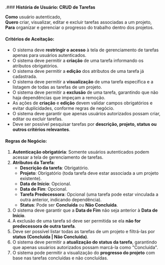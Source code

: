 .### **História de Usuário: CRUD de Tarefas**

**Como** usuário autenticado,  
**Quero** criar, visualizar, editar e excluir tarefas associadas a um projeto,  
**Para** organizar e gerenciar o progresso do trabalho dentro dos projetos.

#### **Critérios de Aceitação:**
- O sistema deve **restringir o acesso** à tela de gerenciamento de tarefas apenas para usuários autenticados.
- O sistema deve permitir a **criação** de uma tarefa informando os atributos obrigatórios.
- O sistema deve permitir a **edição** dos atributos de uma tarefa já cadastrada.
- O sistema deve permitir a **visualização** de uma tarefa específica e a listagem de todas as tarefas de um projeto.
- O sistema deve permitir a **exclusão** de uma tarefa, garantindo que não haja dependências que impeçam a remoção.
- As ações de **criação** e **edição** devem validar campos obrigatórios e evitar duplicidades, conforme regras de negócio.
- O sistema deve garantir que apenas usuários autorizados possam criar, editar ou excluir tarefas.
- Deve ser possível pesquisar tarefas por **descrição, projeto, status ou outros critérios relevantes**.

#### **Regras de Negócio:**
1. **Autenticação obrigatória**: Somente usuários autenticados podem acessar a tela de gerenciamento de tarefas.
2. **Atributos da Tarefa**:
   - **Descrição da tarefa**: Obrigatório.
   - **Projeto**: Obrigatório (toda tarefa deve estar associada a um projeto existente).
   - **Data de Início**: Opcional.
   - **Data de Fim**: Opcional.
   - **Tarefa Predecessora**: Opcional (uma tarefa pode estar vinculada a outra anterior, indicando dependência).
   - **Status**: Pode ser **Concluída** ou **Não Concluída**.
3. O sistema deve garantir que a **Data de Fim** não seja anterior à **Data de Início**.
4. A exclusão de uma tarefa só deve ser permitida se ela **não for predecessora de outra tarefa**.
5. Deve ser possível listar todas as tarefas de um projeto e filtrá-las por **status (Concluída | Não Concluída)**.
6. O sistema deve permitir a **atualização do status da tarefa**, garantindo que apenas usuários autorizados possam marcá-la como "Concluída".
7. O sistema pode permitir a visualização do **progresso do projeto** com base nas tarefas concluídas e não concluídas.
